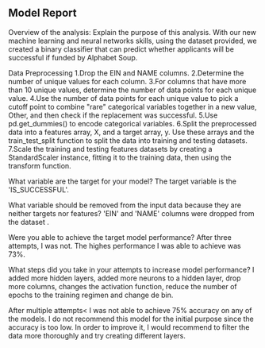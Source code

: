 ## Model Report

Overview of the analysis: Explain the purpose of this analysis.
With our new machine learning and neural networks skills, using the dataset provided, we created a binary classifier that can predict whether applicants will be successful if funded by Alphabet Soup.

Data Preprocessing
1.Drop the EIN and NAME columns.
2.Determine the number of unique values for each column.
3.For columns that have more than 10 unique values, determine the number of data points for each unique value.
4.Use the number of data points for each unique value to pick a cutoff point to combine "rare" categorical variables together in a new value, Other, and then check if the replacement was successful.
5.Use pd.get_dummies() to encode categorical variables.
6.Split the preprocessed data into a features array, X, and a target array, y. Use these arrays and the train_test_split function to split the data into training and testing datasets.
7.Scale the training and testing features datasets by creating a StandardScaler instance, fitting it to the training data, then using the transform function.

What variable are the target for your model?
The target variable is the 'IS_SUCCESSFUL'.

What variable should be removed from the input data because they are neither targets nor features?
'EIN' and 'NAME' columns were dropped from the dataset .

Were you able to achieve the target model performance?
After three attempts, I was not. The highes performance I was able to achieve was 73%.

What steps did you take in your attempts to increase model performance?
I added more hidden layers, added more neurons to a hidden layer, drop more columns, changes the activation function, reduce the number of epochs to the training regimen and change de bin.

After multiple attempts< I was not able to achieve 75% accuracy on any of the models. I do not recommend this model for the initial purpose since the accuracy is too low. In order to improve it, I would recommend to filter the data more thoroughly and try creating different layers. 